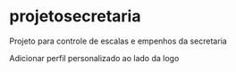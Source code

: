 # projetosecretaria
Projeto para controle de escalas e empenhos da secretaria

Adicionar perfil personalizado ao lado da logo